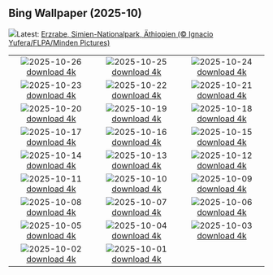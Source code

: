 ## Bing Wallpaper (2025-10)
![](https://www.bing.com/th?id=OHR.AfricanRaven_DE-DE9134207646_UHD.jpg&w=1000)Latest: [Erzrabe, Simien-Nationalpark, Äthiopien (© Ignacio Yufera/FLPA/Minden Pictures)](https://www.bing.com/th?id=OHR.AfricanRaven_DE-DE9134207646_UHD.jpg)

|      |      |      |
| :----: | :----: | :----: |
|![](https://www.bing.com/th?id=OHR.PumpkinFarm_DE-DE1674202755_UHD.jpg&pid=hp&w=384&h=216&rs=1&c=4)2025-10-26 [download 4k](https://www.bing.com/th?id=OHR.PumpkinFarm_DE-DE1674202755_UHD.jpg)|![](https://www.bing.com/th?id=OHR.MartimoaapaFinland_DE-DE0136132064_UHD.jpg&pid=hp&w=384&h=216&rs=1&c=4)2025-10-25 [download 4k](https://www.bing.com/th?id=OHR.MartimoaapaFinland_DE-DE0136132064_UHD.jpg)|![](https://www.bing.com/th?id=OHR.StMangLibrary_DE-DE0881251342_UHD.jpg&pid=hp&w=384&h=216&rs=1&c=4)2025-10-24 [download 4k](https://www.bing.com/th?id=OHR.StMangLibrary_DE-DE0881251342_UHD.jpg)|
|![](https://www.bing.com/th?id=OHR.SnowLeopard_DE-DE9074654183_UHD.jpg&pid=hp&w=384&h=216&rs=1&c=4)2025-10-23 [download 4k](https://www.bing.com/th?id=OHR.SnowLeopard_DE-DE9074654183_UHD.jpg)|![](https://www.bing.com/th?id=OHR.BulgariaRocks_DE-DE9798723831_UHD.jpg&pid=hp&w=384&h=216&rs=1&c=4)2025-10-22 [download 4k](https://www.bing.com/th?id=OHR.BulgariaRocks_DE-DE9798723831_UHD.jpg)|![](https://www.bing.com/th?id=OHR.DiyaDiwali_DE-DE9030345451_UHD.jpg&pid=hp&w=384&h=216&rs=1&c=4)2025-10-21 [download 4k](https://www.bing.com/th?id=OHR.DiyaDiwali_DE-DE9030345451_UHD.jpg)|
|![](https://www.bing.com/th?id=OHR.HoffmansSloth_DE-DE8974751665_UHD.jpg&pid=hp&w=384&h=216&rs=1&c=4)2025-10-20 [download 4k](https://www.bing.com/th?id=OHR.HoffmansSloth_DE-DE8974751665_UHD.jpg)|![](https://www.bing.com/th?id=OHR.AppleHarvest_DE-DE2705439483_UHD.jpg&pid=hp&w=384&h=216&rs=1&c=4)2025-10-19 [download 4k](https://www.bing.com/th?id=OHR.AppleHarvest_DE-DE2705439483_UHD.jpg)|![](https://www.bing.com/th?id=OHR.SilburyHill_DE-DE8918422000_UHD.jpg&pid=hp&w=384&h=216&rs=1&c=4)2025-10-18 [download 4k](https://www.bing.com/th?id=OHR.SilburyHill_DE-DE8918422000_UHD.jpg)|
|![](https://www.bing.com/th?id=OHR.MettlachAutumn_DE-DE9026182741_UHD.jpg&pid=hp&w=384&h=216&rs=1&c=4)2025-10-17 [download 4k](https://www.bing.com/th?id=OHR.MettlachAutumn_DE-DE9026182741_UHD.jpg)|![](https://www.bing.com/th?id=OHR.SiberianLynx_DE-DE4192979708_UHD.jpg&pid=hp&w=384&h=216&rs=1&c=4)2025-10-16 [download 4k](https://www.bing.com/th?id=OHR.SiberianLynx_DE-DE4192979708_UHD.jpg)|![](https://www.bing.com/th?id=OHR.AmethystLaccaria_DE-DE4085236718_UHD.jpg&pid=hp&w=384&h=216&rs=1&c=4)2025-10-15 [download 4k](https://www.bing.com/th?id=OHR.AmethystLaccaria_DE-DE4085236718_UHD.jpg)|
|![](https://www.bing.com/th?id=OHR.OiaSantorini_DE-DE3882296731_UHD.jpg&pid=hp&w=384&h=216&rs=1&c=4)2025-10-14 [download 4k](https://www.bing.com/th?id=OHR.OiaSantorini_DE-DE3882296731_UHD.jpg)|![](https://www.bing.com/th?id=OHR.HinterseeWaterfall_DE-DE9807935907_UHD.jpg&pid=hp&w=384&h=216&rs=1&c=4)2025-10-13 [download 4k](https://www.bing.com/th?id=OHR.HinterseeWaterfall_DE-DE9807935907_UHD.jpg)|![](https://www.bing.com/th?id=OHR.SaranacLake_DE-DE3608042378_UHD.jpg&pid=hp&w=384&h=216&rs=1&c=4)2025-10-12 [download 4k](https://www.bing.com/th?id=OHR.SaranacLake_DE-DE3608042378_UHD.jpg)|
|![](https://www.bing.com/th?id=OHR.WoodDuckHen_DE-DE3532721036_UHD.jpg&pid=hp&w=384&h=216&rs=1&c=4)2025-10-11 [download 4k](https://www.bing.com/th?id=OHR.WoodDuckHen_DE-DE3532721036_UHD.jpg)|![](https://www.bing.com/th?id=OHR.MonurikiFiji_DE-DE3464420542_UHD.jpg&pid=hp&w=384&h=216&rs=1&c=4)2025-10-10 [download 4k](https://www.bing.com/th?id=OHR.MonurikiFiji_DE-DE3464420542_UHD.jpg)|![](https://www.bing.com/th?id=OHR.WebbPillars_DE-DE3382075540_UHD.jpg&pid=hp&w=384&h=216&rs=1&c=4)2025-10-09 [download 4k](https://www.bing.com/th?id=OHR.WebbPillars_DE-DE3382075540_UHD.jpg)|
|![](https://www.bing.com/th?id=OHR.OctopusCyanea_DE-DE3244013803_UHD.jpg&pid=hp&w=384&h=216&rs=1&c=4)2025-10-08 [download 4k](https://www.bing.com/th?id=OHR.OctopusCyanea_DE-DE3244013803_UHD.jpg)|![](https://www.bing.com/th?id=OHR.RidgwayAspens_DE-DE7371815159_UHD.jpg&pid=hp&w=384&h=216&rs=1&c=4)2025-10-07 [download 4k](https://www.bing.com/th?id=OHR.RidgwayAspens_DE-DE7371815159_UHD.jpg)|![](https://www.bing.com/th?id=OHR.AnshunBridge_DE-DE2900249010_UHD.jpg&pid=hp&w=384&h=216&rs=1&c=4)2025-10-06 [download 4k](https://www.bing.com/th?id=OHR.AnshunBridge_DE-DE2900249010_UHD.jpg)|
|![](https://www.bing.com/th?id=OHR.TeacherOwl_DE-DE2816959094_UHD.jpg&pid=hp&w=384&h=216&rs=1&c=4)2025-10-05 [download 4k](https://www.bing.com/th?id=OHR.TeacherOwl_DE-DE2816959094_UHD.jpg)|![](https://www.bing.com/th?id=OHR.DragonEndeavour_DE-DE7375931305_UHD.jpg&pid=hp&w=384&h=216&rs=1&c=4)2025-10-04 [download 4k](https://www.bing.com/th?id=OHR.DragonEndeavour_DE-DE7375931305_UHD.jpg)|![](https://www.bing.com/th?id=OHR.BrandenburgGate_DE-DE4138430516_UHD.jpg&pid=hp&w=384&h=216&rs=1&c=4)2025-10-03 [download 4k](https://www.bing.com/th?id=OHR.BrandenburgGate_DE-DE4138430516_UHD.jpg)|
|![](https://www.bing.com/th?id=OHR.OxbowBend_DE-DE1318690148_UHD.jpg&pid=hp&w=384&h=216&rs=1&c=4)2025-10-02 [download 4k](https://www.bing.com/th?id=OHR.OxbowBend_DE-DE1318690148_UHD.jpg)|![](https://www.bing.com/th?id=OHR.YosemiteClark_DE-DE1037605908_UHD.jpg&pid=hp&w=384&h=216&rs=1&c=4)2025-10-01 [download 4k](https://www.bing.com/th?id=OHR.YosemiteClark_DE-DE1037605908_UHD.jpg)|